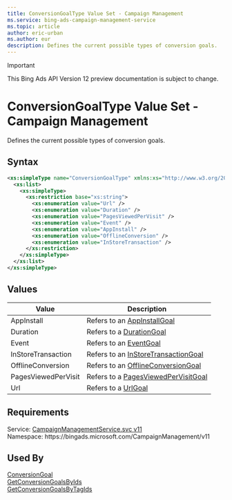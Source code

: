 ```yaml
---
title: ConversionGoalType Value Set - Campaign Management
ms.service: bing-ads-campaign-management-service
ms.topic: article
author: eric-urban
ms.author: eur
description: Defines the current possible types of conversion goals.
---
```

> [!IMPORTANT]
> This Bing Ads API Version 12 preview documentation is subject to change.

# ConversionGoalType Value Set - Campaign Management
Defines the current possible types of conversion goals. 

## Syntax
```xml
<xs:simpleType name="ConversionGoalType" xmlns:xs="http://www.w3.org/2001/XMLSchema">
  <xs:list>
    <xs:simpleType>
      <xs:restriction base="xs:string">
        <xs:enumeration value="Url" />
        <xs:enumeration value="Duration" />
        <xs:enumeration value="PagesViewedPerVisit" />
        <xs:enumeration value="Event" />
        <xs:enumeration value="AppInstall" />
        <xs:enumeration value="OfflineConversion" />
        <xs:enumeration value="InStoreTransaction" />
      </xs:restriction>
    </xs:simpleType>
  </xs:list>
</xs:simpleType>
```

## <a name="values"></a>Values

|Value|Description|
|-----------|---------------|
|<a name="appinstall"></a>AppInstall|Refers to an [AppInstallGoal](../campaign-management-service/appinstallgoal.md)|
|<a name="duration"></a>Duration|Refers to a [DurationGoal](../campaign-management-service/durationgoal.md)|
|<a name="event"></a>Event|Refers to an [EventGoal](../campaign-management-service/eventgoal.md)|
|<a name="instoretransaction"></a>InStoreTransaction|Refers to an [InStoreTransactionGoal](../campaign-management-service/instoretransactiongoal.md)|
|<a name="offlineconversion"></a>OfflineConversion|Refers to an [OfflineConversionGoal](../campaign-management-service/offlineconversiongoal.md)|
|<a name="pagesviewedpervisit"></a>PagesViewedPerVisit|Refers to a [PagesViewedPerVisitGoal](../campaign-management-service/pagesviewedpervisitgoal.md)|
|<a name="url"></a>Url|Refers to a [UrlGoal](../campaign-management-service/urlgoal.md)|

## Requirements
Service: [CampaignManagementService.svc v11](https://campaign.api.bingads.microsoft.com/Api/Advertiser/CampaignManagement/v11/CampaignManagementService.svc)  
Namespace: https\://bingads.microsoft.com/CampaignManagement/v11  

## Used By
[ConversionGoal](conversiongoal.md)  
[GetConversionGoalsByIds](getconversiongoalsbyids.md)  
[GetConversionGoalsByTagIds](getconversiongoalsbytagids.md)  
